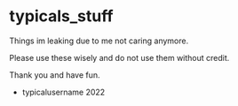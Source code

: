 # typicals_stuff
Things im leaking due to me not caring anymore.

Please use these wisely and do not use them without credit.

Thank you and have fun.

- typicalusername 2022
